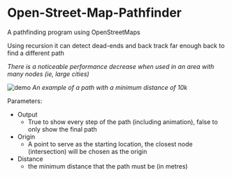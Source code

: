 # Open-Street-Map-Pathfinder
A pathfinding program using OpenStreetMaps

Using recursion it can detect dead-ends and back track far enough back to find a different path


*There is a noticeable performance decrease when used in an area with many nodes (ie, large cities)*


![demo](animation.gif)
*An example of a path with a minimum distance of 10k*


Parameters:
 - Output
    - True to show every step of the path (including animation), false to only show the final path
 - Origin
    - A point to serve as the starting location, the closest node (intersection) will be chosen as the origin
 - Distance
    - the minimum distance that the path must be (in metres)
